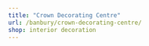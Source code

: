 ```yaml
---
title: "Crown Decorating Centre"
url: /banbury/crown-decorating-centre/
shop: interior decoration
---
```

